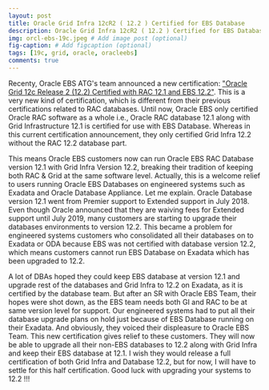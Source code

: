 ```yaml
---
layout: post
title: Oracle Grid Infra 12cR2 ( 12.2 ) Certified for EBS Database
description: Oracle Grid Infra 12cR2 ( 12.2 ) Certified for EBS Database
img: orcl-ebs-19c.jpeg # Add image post (optional)
fig-caption: # Add figcaption (optional)
tags: [19c, grid, oracle, oracleebs]
comments: true
---
```


Recenty, Oracle EBS ATG's team announced a new certification: ["Oracle Grid 12c Release 2 (12.2) Certified with RAC 12.1 and EBS 12.2"](https://blogs.oracle.com/ebstech/post/oracle-grid-12c-release-2-122-certified-with-rac-121-and-ebs-122). This is a very new kind of certification, which is different from their previous certifications related to RAC databases. Until now, Oracle EBS only certified Oracle RAC software as a whole i.e., Oracle RAC database 12.1 along with Grid Infrastructure 12.1 is certified for use with EBS Database. Whereas in this current certification announcement, they only certified Grid Infra 12.2 without the RAC 12.2 database part. 

This means Oracle EBS customers now can run Oracle EBS RAC Database version 12.1 with Grid Infra Version 12.2, breaking their tradition of keeping both RAC & Grid at the same software level. Actually, this is a welcome relief to users running Oracle EBS Databases on engineered systems such as Exadata and Oracle Database Appliance. Let me explain. Oracle Database version 12.1 went from Premier support to Extended support in July 2018. Even though Oracle announced that they are waiving fees for Extended support until July 2019, many customers are starting to upgrade their databases environments to version 12.2. This became a problem for engineered systems customers who consolidated all their databases on to Exadata or ODA because EBS was not certified with database version 12.2, which means customers cannot run EBS Database on Exadata which has been upgraded to 12.2. 

A lot of DBAs hoped they could keep EBS database at version 12.1 and upgrade rest of the databases and Grid Infra to 12.2 on Exadata, as it is certified by the database team. But after an SR with Oracle EBS Team, their hopes were shot down, as the EBS team needs both GI and RAC to be at same version level for support. Our engineered systems had to put all their database upgrade plans on hold just because of EBS Database running on their Exadata. And obviously, they voiced their displeasure to Oracle EBS Team. This new certification gives relief to these customers. They will now be able to upgrade all their non-EBS databases to 12.2 along with Grid Infra and keep their EBS database at 12.1. I wish they would release a full certification of both Grid Infra and Database 12.2, but for now, I will have to settle for this half certification. Good luck with upgrading your systems to 12.2 !!!